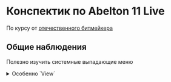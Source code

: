 # Конспектик по Abelton 11 Live

По курсу от [отечественного битмейкера](https://www.youtube.com/watch?v=cdcgVkYV0k4&t=3191s)

## Общие наблюдения

Полезно изучить системные выпадающие меню

<details>
  <summary>Особенно `View`</summary>
  <img src="./images/view.png"/>
</details>

